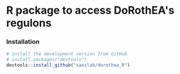 # R package to access DoRothEA's regulons

### Installation

```r
# install the development version from GitHub
# install.packages("devtools")
devtools::install_github("saezlab/dorothea_R")
```
